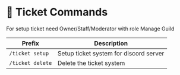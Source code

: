 # 🎫 Ticket Commands
For setup ticket need Owner/Staff/Moderator with role Manage Guild

| Prefix        | Description                  |
| -----------   | ---------------------------- |
| `/ticket setup`        | Setup ticket system for discord server  |
| `/ticket delete`       | Delete the ticket system                |